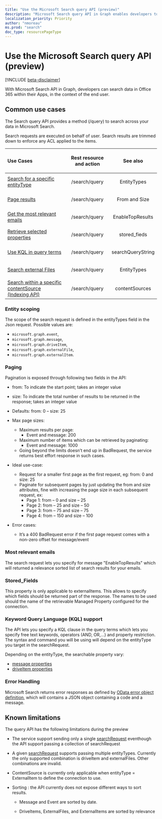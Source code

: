 ```yaml
---
title: "Use the Microsoft Search query API (preview)"
description: "Microsoft Search query API in Graph enables developers to search their data within Office 365 in a unified way"
localization_priority: Priority
author: "nmoreau"
ms.prod: "search"
doc_type: resourcePageType
---
```


# Use the Microsoft Search query API (preview)

[!INCLUDE [beta-disclaimer](../../includes/beta-disclaimer.md)]

With Microsoft Search API in Graph, developers can search data in Office 365 within their Apps, in the context of the end user.

## Common use cases

The Search query API provides a method (/query) to search across your data in Microsoft Search.

Search requests are executed on behalf of user. Search results are trimmed down to enforce any ACL applied to the items.  


| Use Cases | <p align="center">Rest resource and action</p>| <p align="center">See also</p>|
|:------------------|:---------|:-----------|
|[Search for a specific entityType](#entity-scoping)| <p align="center">/search/query </p> | <p align="center">EntityTypes</p> |
|[Page results](#paging) | <p align="center">/search/query</p> | <p align="center">From and Size</p> |
|[Get the most relevant emails](#most-relevant-emails) | <p align="center">/search/query</p> | <p align="center">EnableTopResults</p> |
|[Retrieve selected properties](#stored_Fields) | <p align="center">/search/query</p> | <p align="center">stored_fieds</p> | <p align="center">  </p> |
|[Use KQL in query terms](#keyword-Query-Language-(KQL)-support) | <p align="center">/search/query</p> | <p align="center">searchQueryString</p> |
|[Search external Files](../../../concepts/search-concept-files.md)| <p align="center">/search/query</p> | <p align="center">EntityTypes</p> | 
|[Search within a specific contentSource (Indexing API)](../../../concepts/search-concept-custom-types.md)| <p align="center">/search/query</p> | <p align="center">contentSources</p> |

### Entity scoping

The scope of the search request is defined in the entityTypes field in the Json request.
 Possible values are: 
 - `microsoft.graph.event`, 
 - `microsoft.graph.message`, 
 - `microsoft.graph.driveItem`, 
 - `microsoft.graph.externalFile`, 
 - `microsoft.graph.externalItem`.

### Paging

Pagination is exposed through following two fields in the API:

- from: To indicate the start point; takes an integer value

- size: To indicate the total number of results to be returned in the response; takes an integer value

- Defaults: from: 0 – size: 25

- Max page sizes:
  - Maximum results per page:
    - Event and message: 200
  - Maximum number of items which can be retrieved by paginating:
    - Event and message: 1000
  - Going beyond the limits doesn’t end up in BadRequest, the service returns best effort response in such cases.
- Ideal use-case:
  - Request for a smaller first page as the first request, eg: from: 0 and size: 25
  - Paginate for subsequent pages by just updating the from and size attributes, fine with increasing the page size in each subsequent request, ex:
    - Page 1: from – 0 and size – 25 
    - Page 2: from – 25 and size – 50
    - Page 3: from – 75 and size – 75
    - Page 4: from – 150 and size – 100
- Error cases:
  - It’s a 400 BadRequest error if the first page request comes with a non-zero offset for message/event 

### Most relevant emails

The search request lets you specify for message "EnableTopResults" which will returned a relevance sorted list of search results for your emails.

### Stored_Fields

This property is only applicable to externalItems.
This allows to specify which fields should be returned part of the response.
The names to be used should the name of the retrievable Managed Property configured for the connection.  

### Keyword Query Language (KQL) support

The API lets you specify a KQL clause in the query terms which lets you specify free text keywords, operators (AND, OR,…) and property restriction. The syntax and command you will be using will depend on the entityType you target in the searchRequest.

Depending on the entityType, the searchable property vary:  
  - [message properties](https://docs.microsoft.com/en-us/microsoft-365/compliance/keyword-queries-and-search-conditions#searchable-site-properties)
  - [driveItem properties](https://docs.microsoft.com/en-us/microsoft-365/compliance/keyword-queries-and-search-conditions#searchable-site-properties)
  
### Error Handling 

Microsoft Search returns error responses as defined by [OData error object definition](http://docs.oasis-open.org/odata/odata-json-format/v4.01/cs01/odata-json-format-v4.01-cs01.html#sec_ErrorResponse), which will contains a JSON object containing a code and a message.

<!---TODO Describe the know errors : bad requests.--->


## Known limitations

The query API has the following limitations during the preview

- The service support sending only a single [searchRequest](./searchrequest.md) eventhough the API support passing a collection of searchRequest

- A given [searchRequest](./searchrequest.md) supports passing multiple entityTypes. Currently the only supported combination is driveItem and externalFiles. Other combinations are invalid. 

- ContentSource is currently only applicable when entityType = ExternalItem to define the connection to use. 
<!--todo nmoreauteam Fix the link to ContentSource  pls provide the content source url--->

- Sorting : the API currently does not expose different ways to sort results.  

  - Message and Event are sorted by date.  

  - DriveItems, ExternalFiles, and ExternalItems are sorted by relevance
